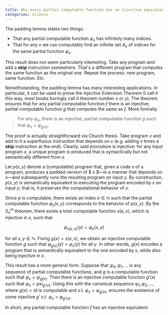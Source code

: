 ```yaml
---
title: Why every partial computable function has an injective equivalent
categories: Science
---
```


The padding lemma states two things:

- That any partial computable function $\varphi_x$ has infinitely many indices.
- That for any $x$ we can computably find an infinite set $A_x$ of indices for
the same partial function $\varphi_x$.

This result does not seem particularly interesting. Take any program and add a
$\textbf{skip}$ instruction somewhere. That's a different program that computes
the same function as the original one. Repeat the process: new program, same
function. Etc.

Notwithstanding, the padding lemma has many interesting applicatoins. In
particular, it can be used to prove the *Injective Extension Theorem* (I call it
this way, most books boringly call it theorem number $x$ or $y$). The theorem
ensures that for any partial computable function $f$ there is an injective,
partial computable function $g$ that computes the same as $f$. More formally:

> For any $\varphi_x$, there is an injective, partial computable function $g$
> such that $\varphi_x = \varphi_{g(x)}$.

The proof is actually straightforward via Church thesis. Take program $x$ and
add to it a superfluous instruction that depends on $x$ (e.g. adding $x$ times a
$\textbf{skip}$ instruction at the end). Clearly, said procedure is injective:
for any input program $x$, a unique program is produced that is syntactically
but not semantically different from $x$.

Let $p(x, y)$ denote a (computable) program that, given a code $x$ of a
program, produces a padded version of $ x $—in a manner that depends on $x$—and subsequently runs the resulting program on input $y$. By
construction, $p(x, y)$ is semantically equivalent to executing the program
encoded by $x$ on input $y$; that is, it preserves the computational behavior of
$x$.

Since $p$ is computable, there exists an index $e \in \mathbb{N}$ such
that the partial computable function $\varphi_e(x, y)$ corresponds to the
behavior of $p(x, y)$. By the $S^m_n$ theorem, there exists a total
computable function $s(e, x)$, which is injective in $x$, such that

$$
\varphi_{s(e, x)}(y) = \varphi_e(x, y)
$$

for all $x, y \in \mathbb{N}$. Fixing $g(x) = s(e, x)$, we obtain an
injective computable function $g$ such that $\varphi_{g(x)}(y) =
\varphi_x(y)$ for all $y$. In other words, $g(x)$ encodes a program
that is semantically equivalent to the one encoded by $x$, while also being
injective in $x$.

This result has a more general form. Suppose that $\psi_0, \psi_1, \ldots$ is
any sequence of partial computable functions, and $g$ is a computable function
such that $\varphi_x = \psi_{g(x)}$. Then there is an injective computable
function $g'(x)$ such that $\varphi_x = psi_{g'(x)}$. Using this with the
canonical sequence $\varphi_1, \varphi_2, \ldots$, where $g(x) = Id$ is
computable and s.t. $\varphi_x = \varphi_{g(x)}$, ensures the existence of some
injective $g'$ s.t. $\varphi_x = \varphi_{g'(x)}$.

In short, any partial computable function $f$ has an injective equivalent.
